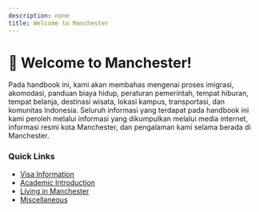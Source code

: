 ```yaml
---
description: none
title: Welcome to Manchester
---
```


# 👋 Welcome to Manchester!

Pada handbook ini, kami akan membahas mengenai proses imigrasi, akomodasi, panduan biaya hidup, peraturan pemerintah, tempat hiburan, tempat belanja, destinasi wisata, lokasi kampus, transportasi, dan komunitas Indonesia. Seluruh informasi yang terdapat pada handbook ini kami peroleh melalui informasi yang dikumpulkan melalui media internet, informasi resmi kota Manchester, dan pengalaman kami selama berada di Manchester.

### Quick Links

- [Visa Information](visa-departure-and-arrival/README.md)
- [Academic Introduction](academic-introduction/README.md)
- [Living in Manchester](living-in-manchester/README.md)
- [Miscellaneous](miscellaneous/README.md)